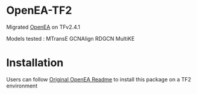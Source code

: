 # OpenEA-TF2


Migrated [OpenEA](https://github.com/nju-websoft/OpenEA/) on TFv2.4.1

Models tested : MTransE GCNAlign RDGCN MultiKE

# Installation 

Users can follow 
[Original OpenEA Readme](https://github.com/nju-websoft/OpenEA/blob/master/README.md)
to install this package on a TF2 environment